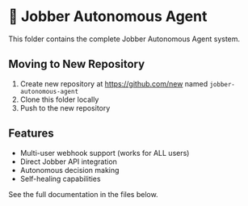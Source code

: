 # 🤖 Jobber Autonomous Agent

This folder contains the complete Jobber Autonomous Agent system.

## Moving to New Repository

1. Create new repository at https://github.com/new named `jobber-autonomous-agent`
2. Clone this folder locally
3. Push to the new repository

## Features
- Multi-user webhook support (works for ALL users)
- Direct Jobber API integration
- Autonomous decision making
- Self-healing capabilities

See the full documentation in the files below.